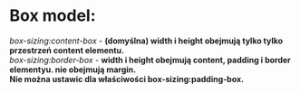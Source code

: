 
# Box model: #

_box-sizing:content-box_ - **(domyślna) width i height obejmują tylko tylko przestrzeń content elementu.**  
_box-sizing:border-box_ - **width i height obejmują content, padding i border elementyu. nie obejmują margin.**  
**Nie można ustawic dla właściwości box-sizing:padding-box.**  
  
